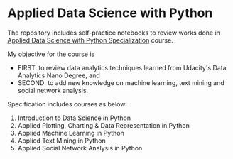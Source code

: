 # Applied Data Science with Python
The repository includes self-practice notebooks to review works done in [Applied Data Science with Python Specialization](https://www.coursera.org/specializations/data-science-python) course.

My objective for the course is 
- FIRST:  to review data analytics techniques learned from Udacity's Data Analytics Nano Degree, and 
- SECOND: to add new knowledge on machine learning, text mining and social network analysis.

Specification includes courses as below:
1. Introduction to Data Science in Python
2. Applied Plotting, Charting & Data Representation in Python
3. Applied Machine Learning in Python
4. Applied Text Mining in Python
5. Applied Social Network Analysis in Python
